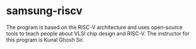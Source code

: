 # samsung-riscv
The program is based on the RISC-V architecture and uses open-source tools to teach people about VLSI chip design and RISC-V. The instructor for this program is Kunal Ghosh Sir.
